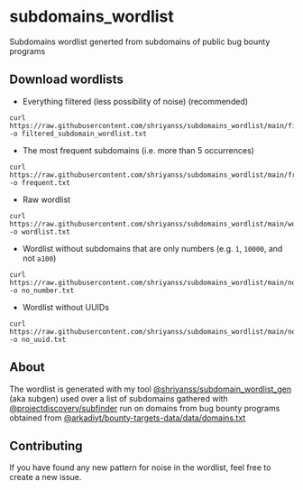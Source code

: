 # subdomains_wordlist
Subdomains wordlist generted from subdomains of public bug bounty programs

## Download wordlists
- Everything filtered (less possibility of noise) (recommended)
```
curl https://raw.githubusercontent.com/shriyanss/subdomains_wordlist/main/filtered_subdomain_wordlist.txt -o filtered_subdomain_wordlist.txt
```
- The most frequent subdomains (i.e. more than 5 occurrences)
```
curl https://raw.githubusercontent.com/shriyanss/subdomains_wordlist/main/frequent.txt -o frequent.txt
```
- Raw wordlist
```
curl https://raw.githubusercontent.com/shriyanss/subdomains_wordlist/main/wordlist.txt -o wordlist.txt
```
- Wordlist without subdomains that are only numbers (e.g. `1`, `10000`, and not `a100`)
```
curl https://raw.githubusercontent.com/shriyanss/subdomains_wordlist/main/no_number.txt -o no_number.txt
```
- Wordlist without UUIDs
```
curl https://raw.githubusercontent.com/shriyanss/subdomains_wordlist/main/no_uuid.txt -o no_uuid.txt
```

## About
The wordlist is generated with my tool [@shriyanss/subdomain_wordlist_gen](https://github.com/shriyanss/subdomain_wordlist_gen) (aka subgen) used over a list of subdomains gathered with [@projectdiscovery/subfinder](https://github.com/projectdiscovery/subfinder/blob/dev/LICENSE.md) run on domains from bug bounty programs obtained from [@arkadiyt/bounty-targets-data/data/domains.txt](https://github.com/arkadiyt/bounty-targets-data/blob/main/data/domains.txt)

## Contributing
If you have found any new pattern for noise in the wordlist, feel free to create a new issue.